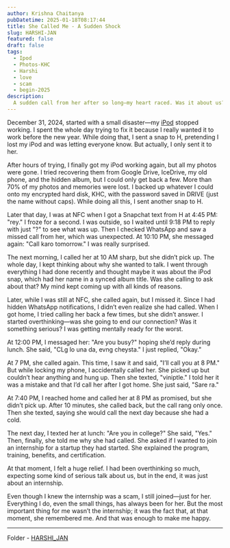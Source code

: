 ```yaml
---
author: Krishna Chaitanya
pubDatetime: 2025-01-18T08:17:44
title: She Called Me - A Sudden Shock
slug: HARSHI-JAN
featured: false
draft: false
tags:
  - Ipod
  - Photos-KHC
  - Harshi
  - love
  - scam
  - begin-2025
description:
  A sudden call from her after so long—my heart raced. Was it about us? Or something else entirely? What she said left me speechless.
---
```


December 31, 2024, started with a small disaster—my [iPod](../IPod/) stopped working. I spent the whole day trying to fix it because I really wanted it to work before the new year. While doing that, I sent a snap to H, pretending I lost my iPod and was letting everyone know. But actually, I only sent it to her.

After hours of trying, I finally got my iPod working again, but all my photos were gone. I tried recovering them from Google Drive, IceDrive, my old phone, and the hidden album, but I could only get back a few. More than 70% of my photos and memories were lost. I backed up whatever I could onto my encrypted hard disk, KHC, with the password saved in DRIVE (just the name without caps). While doing all this, I sent another snap to H.

Later that day, I was at NFC when I got a Snapchat text from H at 4:45 PM: "rey." I froze for a second. I was outside, so I waited until 9:18 PM to reply with just "?" to see what was up. Then I checked WhatsApp and saw a missed call from her, which was unexpected. At 10:10 PM, she messaged again: "Call karo tomorrow." I was really surprised.

The next morning, I called her at 10 AM sharp, but she didn’t pick up. The whole day, I kept thinking about why she wanted to talk. I went through everything I had done recently and thought maybe it was about the iPod snap, which had her name in a synced album title. Was she calling to ask about that? My mind kept coming up with all kinds of reasons.

Later, while I was still at NFC, she called again, but I missed it. Since I had hidden WhatsApp notifications, I didn’t even realize she had called. When I got home, I tried calling her back a few times, but she didn’t answer. I started overthinking—was she going to end our connection? Was it something serious? I was getting mentally ready for the worst.

At 12:00 PM, I messaged her: "Are you busy?" hoping she’d reply during lunch. She said, "CLg lo una da, evng cheysta." I just replied, "Okay."

At 7 PM, she called again. This time, I saw it and said, "I’ll call you at 8 PM." But while locking my phone, I accidentally called her. She picked up but couldn’t hear anything and hung up. Then she texted, "viniptle." I told her it was a mistake and that I’d call her after I got home. She just said, "Sare ra."

At 7:40 PM, I reached home and called her at 8 PM as promised, but she didn’t pick up. After 10 minutes, she called back, but the call rang only once. Then she texted, saying she would call the next day because she had a cold.

The next day, I texted her at lunch: "Are you in college?" She said, "Yes." Then, finally, she told me why she had called. She asked if I wanted to join an internship for a startup they had started. She explained the program, training, benefits, and certification.

At that moment, I felt a huge relief. I had been overthinking so much, expecting some kind of serious talk about us, but in the end, it was just about an internship.

Even though I knew the internship was a scam, I still joined—just for her. Everything I do, even the small things, has always been for her. But the most important thing for me wasn’t the internship; it was the fact that, at that moment, she remembered me. And that was enough to make me happy.



---
Folder - [HARSHI_JAN](https://github.com/ekrishnachaitanya2004/Krishna-Site-Doc/tree/main/HARSHI-JAN)




